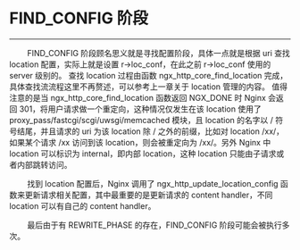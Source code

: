# FIND_CONFIG 阶段
***

&emsp;&emsp;
FIND_CONFIG 阶段顾名思义就是寻找配置阶段，具体一点就是根据 uri 查找 location 配置，实际上就是设置 r->loc_conf，在此之前 r->loc_conf 使用的 server 级别的。
查找 location 过程由函数 ngx_http_core_find_location 完成，具体查找流流程这里不再赘述，可以参考上一章关于 location 管理的内容。
值得注意的是当 ngx_http_core_find_location 函数返回 NGX_DONE 时 Nginx 会返回 301，将用户请求做一个重定向，这种情况仅发生在该 location 使用了 proxy_pass/fastcgi/scgi/uwsgi/memcached 模块，且 location 的名字以 / 符号结尾，并且请求的 uri 为该 location 除 / 之外的前缀，比如对 location /xx/，如果某个请求 /xx 访问到该 location，则会被重定向为 /xx/。另外 Nginx 中 location 可以标识为 internal，即内部 location，这种 location 只能由子请求或者内部跳转访问。

&emsp;&emsp;
找到 location 配置后，Nginx 调用了 ngx_http_update_location_config 函数来更新请求相关配置，其中最重要的是更新请求的 content handler，不同 location 可以有自己的 content handler。

&emsp;&emsp;
最后由于有 REWRITE_PHASE 的存在，FIND_CONFIG 阶段可能会被执行多次。